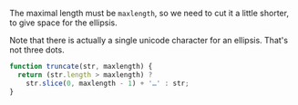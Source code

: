 The maximal length must be `maxlength`, so we need to cut it a little shorter, to give space for the ellipsis.

Note that there is actually a single unicode character for an ellipsis. That's not three dots.

```js run demo
function truncate(str, maxlength) {
  return (str.length > maxlength) ?
    str.slice(0, maxlength - 1) + '…' : str;
}
```
